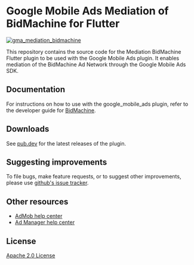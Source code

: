 # Google Mobile Ads Mediation of BidMachine for Flutter

[![gma_mediation_bidmachine](https://github.com/googleads/googleads-mobile-flutter/actions/workflows/google_mobile_ads.yaml/badge.svg)](https://github.com/googleads/googleads-mobile-flutter/actions/workflows/google_mobile_ads.yaml)

This repository contains the source code for the Mediation BidMachine Flutter
plugin to be used with the Google Mobile Ads plugin. It enables mediation of the
BidMachine Ad Network through the Google Mobile Ads SDK.

## Documentation
For instructions on how to use with the google_mobile_ads plugin, refer to the
developer guide for [BidMachine](https://developers.google.com/admob/flutter/mediation/bidmachine).

## Downloads

See [pub.dev](https://pub.dev/packages/gma_mediation_bidmachine/versions) for the
latest releases of the plugin.

## Suggesting improvements

To file bugs, make feature requests, or to suggest other improvements, please
use [github's issue tracker](https://github.com/googleads/googleads-mobile-flutter/issues).


## Other resources

* [AdMob help center](https://support.google.com/admob/?hl=en#topic=7383088)
* [Ad Manager help center](https://support.google.com/admanager/?hl=en#topic=7505988)

## License

[Apache 2.0 License](https://www.apache.org/licenses/LICENSE-2.0)